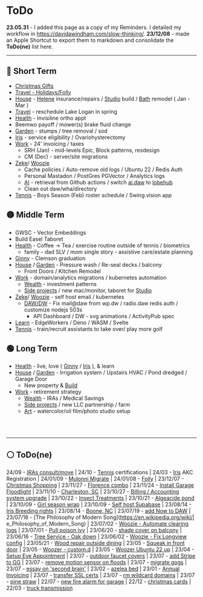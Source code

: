 # ToDo

**23.05.31** - I added this page as a copy of my Reminders. I detailed my workflow in https://davidawindham.com/slow-thinking/. **23/12/08** -  made an Apple Shortcut to export them to markdown and consolidate the **ToDo(ne)** list here.

---

## 🔴 Short Term

- [Christmas Gifts](/lists/shopping)
- [Travel - Holidays/Folly](/notes/travel)
- [House](/notes/house) - [Helene](/notes/house/helene) insurance/repairs / [Studio](/notes/house/studio) build / [Bath](/notes/house/bath) remodel ( Jan - Mar )
- [Travel](/lists/travel) - reschedule Lake Logan in spring
- [Health](/notes/health) - Invisiline ortho appt
- Beemwo payoff / mower(s) brake fluid change
- [Garden](/notes/garden) - stumps / tree removal / sod 
- [Iris](/notes/dogs/iris) - service eligibility / Ovariohysterectomy
- [Work](/notes/work) - 24' invoicing / taxes
  - SRH (Jan) - mid-levels Epic, Block patterns, resdesign
  - CM (Dec) - server/site migrations
- [Zeke](/docs/computers/zeke)/ [Woozie](/docs/computers/woozie)
  - Cache policies / Auto-remove old logs / Ubuntu 22 / Redis Auth
  - Personal Mastadon / PostGres PGVector / Analytics logs
  - [AI](/notes/work/projects/ai) - retrieval from Github actions / switch [ai.daw](https://ai.davidawindham.com) to [lobehub](https://github.com/lobehub/lobe-chat)
  - Clean out daw/wha/directory
- [Tennis](/notes/play/tennis) - Boys Season (Feb) roster schedule / Swing vision app


## 🟡 Middle Term

- GWSC - Vector Embeddings
- Build Easel Taboret
- [Health](/notes/health) - Coffee -> Tea / exercise routine outside of tennis / biometrics
  - family - dad SLV / mom single story - assistive care/estate planning
- [Ginny](https://ginnygast.com) - Clemson graduation
- [House](/notes/house) / [Garden](/notes/garden) - Pressure wash / Re-seal decks / balcony
  - Front Doors / Kitchen Remodel
- [Work](/notes/work) - domain/analytics migrations / kubernetes automation
  - [Wealth](/notes/work/wealth) - investment patterns
  - [Side projects](/notes/work/projects/) / new mac/monitor, taboret for [Studio](/notes/house/studio)
- [Zeke](/docs/computers/zeke)/ [Woozie](/docs/computers/woozie) - self host email / kubernetes
  - [DAW/DW](/docs/computers/woozie) - Fix mail@daw from wp.dw / radio.daw redis auth / customize nodejs 503s
    - API Dashboard / DW - svg animations / ActivityPub spec
- [Learn](/lists/now/learning) - EdgeWorkers / Deno / WASM / Svelte
- [Tennis](/notes/play/tennis) - train/recruit assistants to take over/ play more golf

## 🟢 Long Term

- [Health](/notes/health) - live, love ( [Ginny](https://ginnygast.com) / [Iris](/notes/dogs/iris) ), & learn
- [House](/notes/house) / [Garden](/notes/garden) - Irrigation system / Upstairs HVAC / Pond dredged / Garage Door
  - New property & [Build](/notes/house/build)
- [Work](/notes/work) - retirement strategy
  - [Wealth](/notes/work/wealth) - IRAs / Medical Savings
  - [Side projects](/notes/work/projects/) / new LLC partnership / farm
  - [Art](/notes/art) - watercolor/oil film/photo studio setup


<div>&nbsp;</div>
<div>&nbsp;</div>

---

## ⚪️ ToDo(ne)

24/09 - [IRAs consult/move](/notes/work/wealth)
| 24/10 - [Tennis](/notes/play/tennis) certifications
| 24/03 - [Iris](/notes/dogs) AKC Registration
| 24/01/09 - [Mulonni Migrate](/notes/work)
| 24/01/08 - [Folly](/notes/travel)
| 23/12/07 - [Christmas Shopping](/lists/shopping)
| 23/11/27 - [Florence combo](/notes/play/tennis)
| 23/11/24 - [Install Garage Floodlight](/notes/house)
| 23/11/10 - [Charleston, SC](/notes/travel)
| 23/10/27 - [Billing / Accounting system upgrade](/notes/work)
| 23/10/22 - [Insect Treatments](/notes/house)
| 23/10/21 - [Algeacide pond](/notes/garden)
| 23/10/09 - [Girl season wrap](/notes/play/tennis)
| 23/10/09 - [Self host Supabase](/notes/work/projects/ai)
| 23/08/14 - [Iris Breeding rights](/notes/dogs)
| 23/08/14 - [Boone, NC](/notes/travel)
| 23/07/19 - [add Now to DAW](/docs/computers/woozie)
| 23/07/18 - [The Philosophy of Modern Song](https://en.wikipedia.org/wiki/| e_Philosophy_of_Modern_Song)
| 23/07/02 - [Woozie - Automate clearing logs](/docs/computers/woozie)
| 23/07/01 - [Pull poison ivy](/notes/garden)
| 23/06/20 - [shade cover on balcony](/lists/index.md)
| 23/06/16 - [Tree Service - Oak down](/posts/white-oak)
| 23/06/02 - [Woozie - Fix Longview config](/docs/computers/woozie)
| 23/05/21 - [Wood repair outside dining](/notes/house)
| 23/05 - [Squeak in front door](/notes/house)
| 23/05 - [Woozer - custom.d](/docs/computers/woozer)
| 23/05 - [Woozer Ubuntu 22 up](/docs/computers/woozer)
| 23/04 - [Setup Eye Appointment](/notes/health)
| 23/07 - [outdoor faucet covers](/notes/house)
| 23/07 - [add Stripe to GG](/docs/computers/zeke)
| 23/07 - [remove motion sensor on floods](/notes/house)
| 23/07 - [migrate gogs](/lists/index.md)
| 23/07 - [essay on 'second brain'](https://davidawindham.com/a-second-brain/)
| 23/02 - [azelea bed](/notes/garden)
| 23/01 - [Annual Invoicing](/notes/work)
| 23/07 - [transfer SSL certs](/docs/computers/zeke)
| 23/07 - [rm wildcard domains](/docs/computers/zeke)
| 23/07 - [pine straw](/notes/house)
| 22/07 - [new fire alarm for garage](/notes/house)
| 22/12 - [christmas cards](/notes/health)
| 22/03 - [truck transmission](https://davidawindham.com/automobiles/)